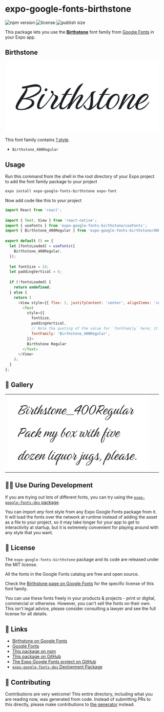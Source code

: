 # expo-google-fonts-birthstone

![npm version](https://flat.badgen.net/npm/v/expo-google-fonts-birthstone)
![license](https://flat.badgen.net/github/license/expo/google-fonts)
![publish size](https://flat.badgen.net/packagephobia/install/expo-google-fonts-birthstone)

This package lets you use the [**Birthstone**](https://fonts.google.com/specimen/Birthstone) font family from [Google Fonts](https://fonts.google.com/) in your Expo app.

## Birthstone

![Birthstone](./font-family.png)

This font family contains [1 style](#-gallery).

- `Birthstone_400Regular`

## Usage

Run this command from the shell in the root directory of your Expo project to add the font family package to your project
```sh
expo install expo-google-fonts-birthstone expo-font
```

Now add code like this to your project
```js
import React from 'react';

import { Text, View } from 'react-native';
import { useFonts } from 'expo-google-fonts-birthstone/useFonts';
import { Birthstone_400Regular } from 'expo-google-fonts-birthstone/400Regular';

export default () => {
  let [fontsLoaded] = useFonts({
    Birthstone_400Regular,
  });

  let fontSize = 24;
  let paddingVertical = 6;

  if (!fontsLoaded) {
    return undefined;
  } else {
    return (
      <View style={{ flex: 1, justifyContent: 'center', alignItems: 'center' }}>
        <Text
          style={{
            fontSize,
            paddingVertical,
            // Note the quoting of the value for `fontFamily` here; it expects a string!
            fontFamily: 'Birthstone_400Regular',
          }}>
          Birthstone Regular
        </Text>
      </View>
    );
  }
};

```

## 🔡 Gallery


||||
|-|-|-|
|![Birthstone_400Regular](.//400Regular/Birthstone_400Regular.ttf.png)||||


## 👩‍💻 Use During Development

If you are trying out lots of different fonts, you can try using the [`expo-google-fonts-dev` package](https://github.com/freeboub/google-fonts/tree/master/font-packages/dev#readme).

You can import *any* font style from any Expo Google Fonts package from it. It will load the fonts
over the network at runtime instead of adding the asset as a file to your project, so it may take longer
for your app to get to interactivity at startup, but it is extremely convenient
for playing around with any style that you want.

## 📖 License

The `expo-google-fonts-birthstone` package and its code are released under the MIT license.

All the fonts in the Google Fonts catalog are free and open source.

Check the [Birthstone page on Google Fonts](https://fonts.google.com/specimen/Birthstone) for the specific license of this font family.

You can use these fonts freely in your products & projects - print or digital, commercial or otherwise. However, you can't sell the fonts on their own. This isn't legal advice, please consider consulting a lawyer and see the full license for all details.

## 🔗 Links

- [Birthstone on Google Fonts](https://fonts.google.com/specimen/Birthstone)
- [Google Fonts](https://fonts.google.com/)
- [This package on npm](https://www.npmjs.com/package/expo-google-fonts-birthstone)
- [This package on GitHub](https://github.com/freeboub/google-fonts/tree/master/font-packages/birthstone)
- [The Expo Google Fonts project on GitHub](https://github.com/freeboub/google-fonts)
- [`expo-google-fonts-dev` Devlopment Package](https://github.com/freeboub/google-fonts/tree/master/font-packages/dev)

## 🤝 Contributing

Contributions are very welcome! This entire directory, including what you are reading now, was generated from code. Instead of submitting PRs to this directly, please make contributions to [the generator](https://github.com/freeboub/google-fonts/tree/master/packages/generator) instead.
